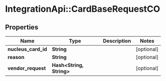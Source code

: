 # IntegrationApi::CardBaseRequestCO

## Properties
Name | Type | Description | Notes
------------ | ------------- | ------------- | -------------
**nucleus_card_id** | **String** |  | [optional] 
**reason** | **String** |  | [optional] 
**vendor_request** | **Hash&lt;String, String&gt;** |  | [optional] 


